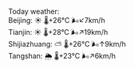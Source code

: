 Today weather:  
Beijing: ☀️   🌡️+26°C 🌬️↙7km/h  
Tianjin: ☀️   🌡️+28°C 🌬️↗19km/h  
Shijiazhuang: ⛅️  🌡️+26°C 🌬️↑9km/h  
Tangshan: 🌦   🌡️+23°C 🌬️↗6km/h  
